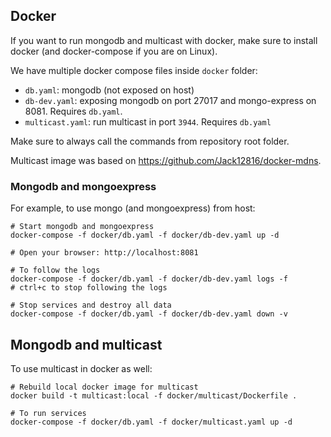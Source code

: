 ## Docker

If you want to run mongodb and multicast with docker, make sure to install docker (and docker-compose if you are on Linux).

We have multiple docker compose files inside `docker` folder:

  - `db.yaml`: mongodb (not exposed on host)
  - `db-dev.yaml`: exposing mongodb on port 27017 and mongo-express on 8081. Requires `db.yaml`.
  - `multicast.yaml`: run multicast in port `3944`. Requires `db.yaml`

Make sure to always call the commands from repository root folder.

Multicast image was based on <https://github.com/Jack12816/docker-mdns>. 

### Mongodb and mongoexpress

For example, to use mongo (and mongoexpress) from host:

```
# Start mongodb and mongoexpress
docker-compose -f docker/db.yaml -f docker/db-dev.yaml up -d

# Open your browser: http://localhost:8081

# To follow the logs
docker-compose -f docker/db.yaml -f docker/db-dev.yaml logs -f
# ctrl+c to stop following the logs

# Stop services and destroy all data
docker-compose -f docker/db.yaml -f docker/db-dev.yaml down -v
```

## Mongodb and multicast

To use multicast in docker as well:

```
# Rebuild local docker image for multicast
docker build -t multicast:local -f docker/multicast/Dockerfile .

# To run services
docker-compose -f docker/db.yaml -f docker/multicast.yaml up -d


```
